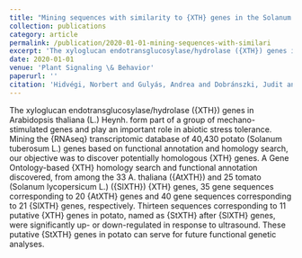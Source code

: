 ```yaml
---
title: "Mining sequences with similarity to {XTH} genes in the Solanum tuberosum L. transcriptome: introductory step for identifying homologous {XTH} genes"
collection: publications
category: article
permalink: /publication/2020-01-01-mining-sequences-with-similari
excerpt: 'The xyloglucan endotransglucosylase/hydrolase ({XTH}) genes in Arabidopsis thaliana (L.) Heynh. form part of a group of mechano-stimulated genes and play an important role in abiotic stress tolerance. Mining the {RNAseq} transcriptomic database of 40,430 potato (Solanum tuberosum L.) genes based on functional annotation and homology search, our objective was to discover potentially homologous {XTH} genes. A Gene Ontology-based {XTH} homology search and functional annotation discovered, from among the 33 A. thaliana ({AtXTH}) and 25 tomato (Solanum lycopersicum L.) ({SlXTH}) {XTH} genes, 35 gene sequences corresponding to 20 {AtXTH} genes and 40 gene sequences corresponding to 21 {SlXTH} genes, respectively. Thirteen sequences corresponding to 11 putative {XTH} genes in potato, named as {StXTH} after {SlXTH} genes, were significantly up- or down-regulated in response to ultrasound. These putative {StXTH} genes in potato can serve for future functional genetic analyses.'
date: 2020-01-01
venue: 'Plant Signaling \& Behavior'
paperurl: ''
citation: 'Hidvégi, Norbert and Gulyás, Andrea and Dobránszki, Judit and Silva, Jaime A. Teixeira da (2020). "Mining sequences with similarity to {XTH} genes in the Solanum tuberosum L. transcriptome: introductory step for identifying homologous {XTH} genes". <i>Plant Signaling \& Behavior</i>.'
---
```


The xyloglucan endotransglucosylase/hydrolase ({XTH}) genes in Arabidopsis thaliana (L.) Heynh. form part of a group of mechano-stimulated genes and play an important role in abiotic stress tolerance. Mining the {RNAseq} transcriptomic database of 40,430 potato (Solanum tuberosum L.) genes based on functional annotation and homology search, our objective was to discover potentially homologous {XTH} genes. A Gene Ontology-based {XTH} homology search and functional annotation discovered, from among the 33 A. thaliana ({AtXTH}) and 25 tomato (Solanum lycopersicum L.) ({SlXTH}) {XTH} genes, 35 gene sequences corresponding to 20 {AtXTH} genes and 40 gene sequences corresponding to 21 {SlXTH} genes, respectively. Thirteen sequences corresponding to 11 putative {XTH} genes in potato, named as {StXTH} after {SlXTH} genes, were significantly up- or down-regulated in response to ultrasound. These putative {StXTH} genes in potato can serve for future functional genetic analyses.
